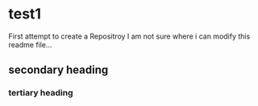 # test1
First attempt to create a Repositroy
I am not sure where i can modify this readme file...
## secondary heading
### tertiary heading
